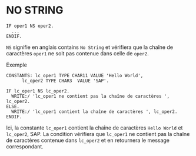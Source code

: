 # NO STRING

```abap
IF oper1 NS oper2.
  ...
ENDIF.
```

`NS` signifie en anglais contains `No String` et vérifiera que la chaîne de caractères ``oper1`` ne soit pas contenue dans celle de ``oper2``.

Exemple

```abap
CONSTANTS: lc_oper1 TYPE CHAR11 VALUE 'Hello World',
      lc_oper2 TYPE CHAR3  VALUE 'SAP'.

IF lc_oper1 NS lc_oper2.
  WRITE:/ 'lc_oper1 ne contient pas la chaîne de caractères ', lc_oper2.
ELSE.
  WRITE:/ 'lc_oper1 contient la chaîne de caractères ', lc_oper2.
ENDIF.
```

Ici, la constante `lc_oper1` contient la chaîne de caractères `Hello World` et `lc_oper2`, SAP. La condition vérifiera que `lc_oper1` ne contient pas la chaîne de caractères contenue dans `lc_oper2` et en retournera le message correspondant.